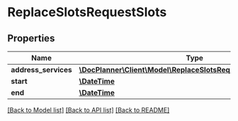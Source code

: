 # ReplaceSlotsRequestSlots

## Properties
Name | Type | Description | Notes
------------ | ------------- | ------------- | -------------
**address_services** | [**\DocPlanner\Client\Model\ReplaceSlotsRequestAddressServices[]**](ReplaceSlotsRequestAddressServices.md) |  | [optional] 
**start** | [**\DateTime**](\DateTime.md) |  | [optional] 
**end** | [**\DateTime**](\DateTime.md) |  | [optional] 

[[Back to Model list]](../../README.md#documentation-for-models) [[Back to API list]](../../README.md#documentation-for-api-endpoints) [[Back to README]](../../README.md)

